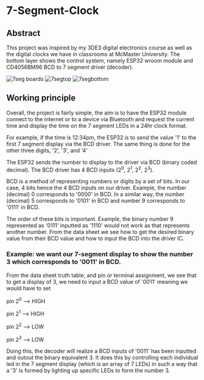 # 7-Segment-Clock

## Abstract
This project was inspired by my 3DE3 digital electronics course as well as the digital clocks we have in classrooms at McMaster University. The bottom layer shows the control system, namely ESP32 wroom module and CD4056BM96 BCD to 7 segment driver (decoder).

![7seg boards](https://user-images.githubusercontent.com/78376139/207985339-6dba03bb-c26b-4836-a15a-96e45c67e9c9.png)
![7segtop](https://user-images.githubusercontent.com/78376139/207985349-215cbd8a-2cc8-4b1e-9181-63be78ce538a.png)
![7segbottom](https://user-images.githubusercontent.com/78376139/207985354-fe20d606-debe-4ffd-baa6-408211aae561.png)


## Working principle 
Overall, the project is fairly simple, the aim is to have the ESP32 module connect to the internet or to a device via Bluetooth and request the current time and display the time on the 7 segment LEDs in a 24hr clock format.

For example, if the time is 12:34pm, the ESP32 is to send the value '1' to the first 7 segment display via the BCD driver. The same thing is done for the other three digits, '2', '3', and '4'

The ESP32 sends the number to display to the driver via BCD (binary coded decimal). The BCD driver has 4 BCD inputs (2<sup>0</sup>, 2<sup>1</sup>, 2<sup>2</sup>, 2<sup>3</sup>).

BCD is a method of representing numbers or digits by a set of bits. In our case, 4 bits hence the 4 BCD inputs on our driver. 
Example, the number (decimal) 0 corresponds to '0000' in BCD. In a similar way, the number (decimal) 5 corresponds to '0101' in BCD and number 9 corresponds to '0111' in BCD.

The order of these bits is important. Example, the binary number 9 represented as '0111' inputted as '1110' would not work as that represents another number. From the data sheet we see how to get the desired binary value from their BCD value and how to input the BCD into the driver IC. 

### Example: we want our 7-segment display to show the number 3 which corresponds to '0011' in BCD.
From the data sheet truth table, and pin or terminal assignment, we see that to get a display of 3, we need to input a BCD value of '0011' meaning we would have to set

pin 2<sup>0</sup> --> HIGH

pin 2<sup>1</sup> --> HIGH

pin 2<sup>2</sup> --> LOW

pin 2<sup>3</sup> --> LOW


Doing this, the decoder will realize a BCD inputs of '0011' has been inputted and outout the binary equivalent 3. It does this by controlling each individual led in the 7 segment display (which is an array of 7 LEDs) in such a way that a '3' is formed by lighting up specific LEDs to form the number 3.



